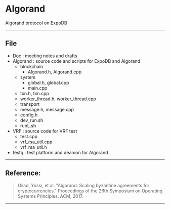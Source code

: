 # Algorand

Algorand protocol on ExpoDB

------

## File
- Doc \: meeting notes and drafts
- Algorand \: source code and scripts for ExpoDB and Algorand
    - blockchain
        - Algorand.h, Algorand.cpp
    - system
        - global.h, global.cpp
        - main.cpp
	- txn.h, txn.cpp
	- worker_thread.h, worker_thread.cpp
    - transport
	- message.h, message.cpp
    - config.h
    - dev_run.sh
    - runL.sh
- VRF \: source code for VRF test
    - test.cpp
    - vrf_rsa_util.cpp
    - vrf_rsa_util.h
- testq \: test platform and deamon for Algorand

------

## Reference:

> Gilad, Yossi, et al. "Algorand: Scaling byzantine agreements for cryptocurrencies." Proceedings of the 26th Symposium on Operating Systems Principles. ACM, 2017.

------
